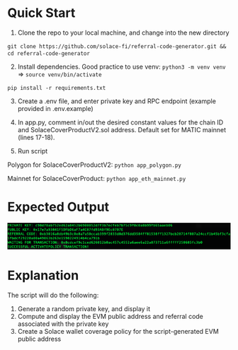 # Quick Start

1. Clone the repo to your local machine, and change into the new directory
```
git clone https://github.com/solace-fi/referral-code-generator.git && cd referral-code-generator
```

2. Install dependencies. Good practice to use venv: `python3 -m venv venv` => `source venv/bin/activate`
```
pip install -r requirements.txt
```

3. Create a .env file, and enter private key and RPC endpoint (example provided in .env.example)

4. In app.py, comment in/out the desired constant values for the chain ID and SolaceCoverProductV2.sol address. Default set for MATIC mainnet (lines 17-18).

5. Run script

Polygon for SolaceCoverProductV2: `python app_polygon.py`

Mainnet for SolaceCoverProduct: `python app_eth_mainnet.py`

# Expected Output

![](https://github.com/solace-fi/referral-code-generator/blob/main/static/img/terminal_output.png)

# Explanation

The script will do the following:

1. Generate a random private key, and display it
2. Compute and display the EVM public address and referral code associated with the private key
3. Create a Solace wallet coverage policy for the script-generated EVM public address